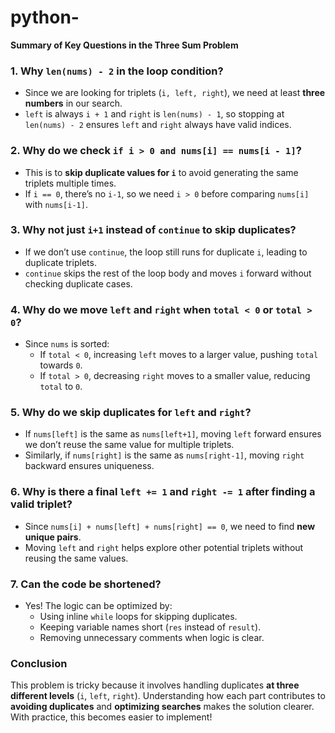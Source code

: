 # python-

**Summary of Key Questions in the Three Sum Problem**

### 1. **Why `len(nums) - 2` in the loop condition?**
   - Since we are looking for triplets (`i, left, right`), we need at least **three numbers** in our search.
   - `left` is always `i + 1` and `right` is `len(nums) - 1`, so stopping at `len(nums) - 2` ensures `left` and `right` always have valid indices.

### 2. **Why do we check `if i > 0 and nums[i] == nums[i - 1]`?**
   - This is to **skip duplicate values for `i`** to avoid generating the same triplets multiple times.
   - If `i == 0`, there’s no `i-1`, so we need `i > 0` before comparing `nums[i]` with `nums[i-1]`.

### 3. **Why not just `i+1` instead of `continue` to skip duplicates?**
   - If we don’t use `continue`, the loop still runs for duplicate `i`, leading to duplicate triplets.
   - `continue` skips the rest of the loop body and moves `i` forward without checking duplicate cases.

### 4. **Why do we move `left` and `right` when `total < 0` or `total > 0`?**
   - Since `nums` is sorted:
     - If `total < 0`, increasing `left` moves to a larger value, pushing `total` towards `0`.
     - If `total > 0`, decreasing `right` moves to a smaller value, reducing `total` to `0`.

### 5. **Why do we skip duplicates for `left` and `right`?**
   - If `nums[left]` is the same as `nums[left+1]`, moving `left` forward ensures we don’t reuse the same value for multiple triplets.
   - Similarly, if `nums[right]` is the same as `nums[right-1]`, moving `right` backward ensures uniqueness.

### 6. **Why is there a final `left += 1` and `right -= 1` after finding a valid triplet?**
   - Since `nums[i] + nums[left] + nums[right] == 0`, we need to find **new unique pairs**.
   - Moving `left` and `right` helps explore other potential triplets without reusing the same values.

### 7. **Can the code be shortened?**
   - Yes! The logic can be optimized by:
     - Using inline `while` loops for skipping duplicates.
     - Keeping variable names short (`res` instead of `result`).
     - Removing unnecessary comments when logic is clear.

### **Conclusion**
This problem is tricky because it involves handling duplicates **at three different levels** (`i`, `left`, `right`). Understanding how each part contributes to **avoiding duplicates** and **optimizing searches** makes the solution clearer. With practice, this becomes easier to implement!

